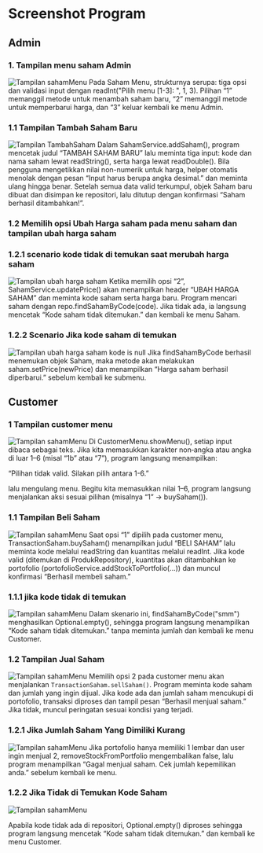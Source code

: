 # Screenshot Program

## Admin

### 1. Tampilan menu saham Admin
![Tampilan sahamMenu](ReadME/Sahampict/admin/SahamMenu.png)
Pada Saham Menu, strukturnya serupa: tiga opsi dan validasi input dengan readInt("Pilih menu [1-3]: ", 1, 3). Pilihan “1” memanggil metode untuk menambah saham baru, “2” memanggil metode untuk memperbarui harga, dan “3” keluar kembali ke menu Admin.

### 1.1 Tampilan Tambah Saham Baru
![Tampilan TambahSaham](ReadME/Sahampict/admin/TambahSahamBaru.png)
Dalam SahamService.addSaham(), program mencetak judul “TAMBAH SAHAM BARU” lalu meminta tiga input: kode dan nama saham lewat readString(), serta harga lewat readDouble(). Bila pengguna mengetikkan nilai non-numerik untuk harga, helper otomatis menolak dengan pesan “Input harus berupa angka desimal.” dan meminta ulang hingga benar. Setelah semua data valid terkumpul, objek Saham baru dibuat dan disimpan ke repositori, lalu ditutup dengan konfirmasi “Saham berhasil ditambahkan!”.

### 1.2 Memilih opsi Ubah Harga saham pada menu saham dan tampilan ubah harga saham
### 1.2.1 scenario kode tidak di temukan saat merubah harga saham
![Tampilan ubah harga saham](ReadME/Sahampict/admin/UbahHargaSaham.png)
Ketika memilih opsi “2”, SahamService.updatePrice() akan menampilkan header “UBAH HARGA SAHAM” dan meminta kode saham serta harga baru. Program mencari saham dengan repo.findSahamByCode(code). Jika tidak ada, ia langsung mencetak “Kode saham tidak ditemukan.” dan kembali ke menu Saham.

### 1.2.2  Scenario Jika kode saham di temukan
![Tampilan ubah harga saham kode is null](ReadME/Sahampict/admin/UbahHargaSahamKodeIsNull.png)
Jika findSahamByCode berhasil menemukan objek Saham, maka metode akan melakukan saham.setPrice(newPrice) dan menampilkan “Harga saham berhasil diperbarui.” sebelum kembali ke submenu.


## Customer
### 1 Tampilan customer menu
![Tampilan sahamMenu](ReadME/customer_menu.png)
Di CustomerMenu.showMenu(), setiap input dibaca sebagai teks. Jika kita memasukkan karakter non‐angka atau angka di luar 1–6 (misal “1b” atau “7”), program langsung menampilkan:

“Pilihan tidak valid. Silakan pilih antara 1-6.”

lalu mengulang menu. Begitu kita memasukkan nilai 1–6, program langsung menjalankan aksi sesuai pilihan (misalnya “1” → buySaham()).

### 1.1 Tampilan Beli Saham
![Tampilan sahamMenu](ReadME/Sahampict/customer/berhasilbelisaham.png)
Saat opsi “1” dipilih pada customer menu, TransactionSaham.buySaham() menampilkan judul “BELI SAHAM” lalu meminta kode melalui readString dan kuantitas melalui readInt. Jika kode valid (ditemukan di ProdukRepository), kuantitas akan ditambahkan ke portofolio (portofolioService.addStockToPortfolio(...)) dan muncul konfirmasi “Berhasil membeli saham.”

### 1.1.1 jika kode tidak di temukan
![Tampilan sahamMenu](ReadME/Sahampict/customer/kodesahamtidakditemukan.png)
Dalam skenario ini, findSahamByCode("smm") menghasilkan Optional.empty(), sehingga program langsung menampilkan “Kode saham tidak ditemukan.” tanpa meminta jumlah dan kembali ke menu Customer.

### 1.2 Tampilan Jual Saham
![Tampilan sahamMenu](ReadME/Sahampict/customer/berhasiljualsaham.png)
Memilih opsi 2 pada customer menu akan menjalankan `TransactionSaham.sellSaham()`. Program meminta kode saham dan jumlah yang ingin dijual. Jika kode ada dan jumlah saham mencukupi di portofolio, transaksi diproses dan tampil pesan “Berhasil menjual saham.” Jika tidak, muncul peringatan sesuai kondisi yang terjadi.

### 1.2.1 Jika Jumlah Saham Yang Dimiliki Kurang
![Tampilan sahamMenu](ReadME/Sahampict/customer/jumlahsahamkurang.png)
Jika portofolio hanya memiliki 1 lembar dan user ingin menjual 2, removeStockFromPortfolio mengembalikan false, lalu program menampilkan “Gagal menjual saham. Cek jumlah kepemilikan anda.” sebelum kembali ke menu.

### 1.2.2 Jika Tidak di Temukan Kode Saham
![Tampilan sahamMenu](ReadME/Sahampict/customer/kodesahamtidakditemukan.png)

Apabila kode tidak ada di repositori, Optional.empty() diproses sehingga program langsung mencetak “Kode saham tidak ditemukan.” dan kembali ke menu Customer.
